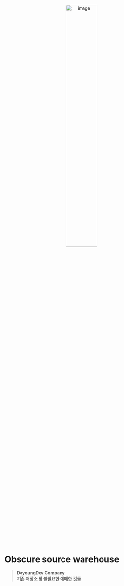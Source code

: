 <div align="center">
        <img width="45%" alt="image" src="https://github.com/WastepaperBasket/.github/assets/110442250/c63fcd8a-bc8f-44f5-a486-a718d3069bd7">
</div>

# Obscure source warehouse
> **DoyoungDev Company** <br/> **기존 저장소 및 불필요한 애매한 것들**

